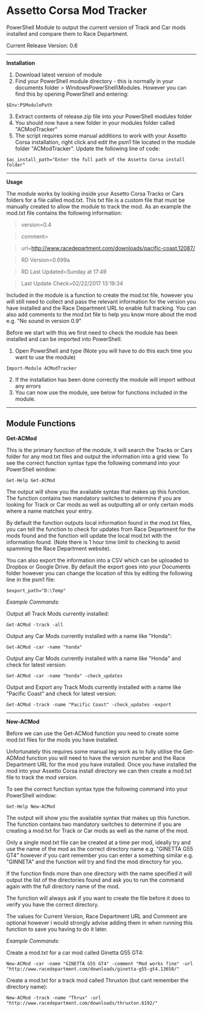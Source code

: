 # Assetto Corsa Mod Tracker
PowerShell Module to output the current version of Track and Car mods installed and compare them to Race Department.

Current Release Version: 0.6

----------


**Installation**

 1. Download latest version of module
 2. Find your PowerShell module directory - this is normally in your documents folder > WindowsPowerShell\Modules.  However you can find this by opening PowerShell and entering:

 `$Env:PSModulePath`

 3. Extract contents of release.zip file into your PowerShell modules folder
 4. You should now have a new folder in your modules folder called "ACModTracker"
 5. The script requires some manual additions to work with your Assetto Corsa installation, right click and edit the psm1 file located in the module folder "ACModTracker".  Update the following line of code: 

 `$ac_install_path="Enter the full path of the Assetto Corsa install folder"`


----------

**Usage**

The module works by looking inside your Assetto Corsa Tracks or Cars folders for a file called mod.txt.  This txt file is a custom file that must be manually created to allow the module to track the mod.   As an example the mod.txt file contains the following information:

> version=0.4

> comment=

> url=http://www.racedepartment.com/downloads/pacific-coast.12087/

> RD Version=0.699a

> RD Last Updated=Sunday at 17:49 

> Last Update Check=02/22/2017 13:19:34

Included in the module is a function to create the mod.txt file, however you will still need to collect and pass the relevant information for the version you have installed and the Race Department URL to enable full tracking.  You can also add comments to the mod.txt file to help you know more about the mod e.g. "No sound in version 0.9"

Before we start with this we first need to check the module has been installed and can be imported into PowerShell.
 
 1. Open PowerShell and type (Note you will have to do this each time you want to use the module)

 `Import-Module ACModTracker`

 2. If the installation has been done correctly the module will import without any errors
 3. You can now use the module, see below for functions included in the module.

----------

Module Functions
----------------

**Get-ACMod**

This is the primary function of the module, it will search the Tracks or Cars folder for any mod.txt files and output the information into a grid view.  To see the correct function syntax type the following command into your PowerShell window: 

 `Get-Help Get-ACMod`

The output will show you the available syntax that makes up this function.   The function contains two mandatory switches to determine if you are looking for Track or Car mods as well as outputting all or only certain mods where a name matches your entry. 

By default the function outputs local information found in the mod.txt files, you can tell the function to check for updates from Race Department for the mods found and the function will update the local mod.txt with the information found. (Note there is 1 hour time limit to checking to avoid spamming the Race Department website).  

You can also export the information into a CSV which can be uploaded to Dropbox or Google Drive.  By default the export goes into your Documents folder however you can change the location of this by editing the following line in the psm1 file:

 `$export_path="D:\Temp"`

*Example Commands:*

Output all Track Mods currently installed:

 `Get-ACMod -track -all`

Output any Car Mods currently installed with a name like "Honda": 

 `Get-ACMod -car -name "honda"`

Output any Car Mods currently installed with a name like "Honda" and check for latest version:

 `Get-ACMod -car -name "honda" -check_updates`

Output and Export any Track Mods currently installed with a name like "Pacific Coast" and check for latest version: 

 `Get-ACMod -track -name "Pacific Coast" -check_updates -export`


----------

**New-ACMod**

Before we can use the Get-ACMod function you need to create some mod.txt files for the mods you have installed.

Unfortunately this requires some manual leg work as to fully utilise the Get-ADMod function you will need to have the version number and the Race Department URL for the mod you have installed.  Once you have installed the mod into your Assetto Corsa install directory we can then create a mod.txt file to track the mod version.

To see the correct function syntax type the following command into your PowerShell window: 

 `Get-Help New-ACMod`

The output will show you the available syntax that makes up this function.   The function contains two mandatory switches to determine if you are creating a mod.txt for Track or Car mods as well as the name of the mod.

Only a single mod.txt file can be created at a time per mod, ideally try and use the name of the mod as the correct directory name e.g. "GINETTA G55 GT4" however if you cant remember you can enter a something similar e.g. "GINNETA" and the function will try and find the mod directory for you. 

If the function finds more than one directory with the name specified it will output the list of the directories found and ask you to run the command again with the full directory name of the mod. 

The function will always ask if you want to create the file before it does to verify you have the correct directory.

The values for Current Version, Race Department URL and Comment are optional however i would strongly advise adding them in when running this function to save you having to do it later.

*Example Commands:*

Create a mod.txt for a car mod called Ginetta G55 GT4:

 `New-ACMod -car -name "GINETTA G55 GT4" -comment "Mod works fine" -url "http://www.racedepartment.com/downloads/ginetta-g55-gt4.13658/"`

Create a mod.txt for a track mod called Thruxton (but cant remember the directory name):

`New-ACMod -track -name "Thrux" -url  "http://www.racedepartment.com/downloads/thruxton.6192/"`
